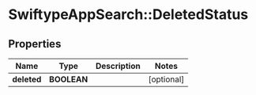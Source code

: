 # SwiftypeAppSearch::DeletedStatus

## Properties
Name | Type | Description | Notes
------------ | ------------- | ------------- | -------------
**deleted** | **BOOLEAN** |  | [optional] 


